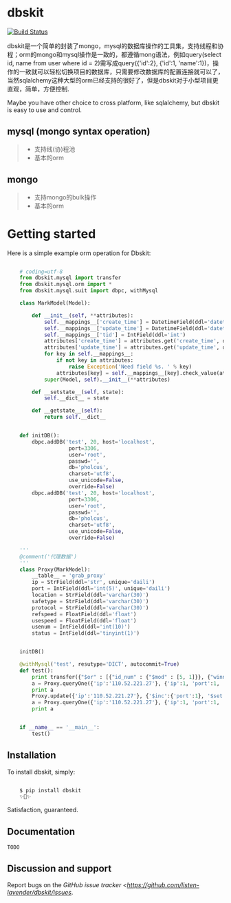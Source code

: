 # dbskit
[![Build Status](https://api.travis-ci.org/listen-lavender/dbskit.svg?branch=master)](https://api.travis-ci.org/listen-lavender/dbskit)

dbskit是一个简单的封装了mongo，mysql的数据库操作的工具集，支持线程和协程；orm的mongo和mysql操作是一致的，都遵循mong语法，例如query(select id, name from user where id = 2)需写成query({'id':2}, {'id':1, 'name':1})，操作的一致就可以轻松切换项目的数据库，只需要修改数据库的配置连接就可以了，当然sqlalchemy这种大型的orm已经支持的很好了，但是dbskit对于小型项目更直观，简单，方便控制.

Maybe you have other choice to cross platform, like sqlalchemy, but dbskit is easy to use and control.

## mysql (mongo syntax operation)

>    - 支持线(协)程池
>    - 基本的orm

## mongo

>    - 支持mongo的bulk操作
>    - 基本的orm

# Getting started

Here is a simple example orm operation for Dbskit:

````python

    # coding=utf-8
    from dbskit.mysql import transfer
    from dbskit.mysql.orm import *
    from dbskit.mysql.suit import dbpc, withMysql

    class MarkModel(Model):

        def __init__(self, **attributes):
            self.__mappings__['create_time'] = DatetimeField(ddl='datetime')
            self.__mappings__['update_time'] = DatetimeField(ddl='datetime')
            self.__mappings__['tid'] = IntField(ddl='int')
            attributes['create_time'] = attributes.get('create_time', datetime.datetime.now())
            attributes['update_time'] = attributes.get('update_time', datetime.datetime.now())
            for key in self.__mappings__:
                if not key in attributes:
                    raise Exception('Need field %s. ' % key)
                attributes[key] = self.__mappings__[key].check_value(attributes[key])
            super(Model, self).__init__(**attributes)

        def __setstate__(self, state):
            self.__dict__ = state

        def __getstate__(self):
            return self.__dict__


    def initDB():
        dbpc.addDB('test', 20, host='localhost',
                    port=3306,
                    user='root',
                    passwd='',
                    db='pholcus',
                    charset='utf8',
                    use_unicode=False,
                    override=False)
        dbpc.addDB('test', 20, host='localhost',
                    port=3306,
                    user='root',
                    passwd='',
                    db='pholcus',
                    charset='utf8',
                    use_unicode=False,
                    override=False)

    '''
    @comment('代理数据')
    '''
    class Proxy(MarkModel):
        __table__ = 'grab_proxy'
        ip = StrField(ddl='str', unique='daili')
        port = IntField(ddl='int(5)', unique='daili')
        location = StrField(ddl='varchar(30)')
        safetype = StrField(ddl='varchar(30)')
        protocol = StrField(ddl='varchar(30)')
        refspeed = FloatField(ddl='float')
        usespeed = FloatField(ddl='float')
        usenum = IntField(ddl='int(10)')
        status = IntField(ddl='tinyint(1)')


    initDB()

    @withMysql('test', resutype='DICT', autocommit=True)
    def test():
        print transfer({"$or" : [{"id_num" : {"$mod" : [5, 1]}}, {"winner" : True}]}, grand=None, parent='', index=index, condition=condition)
        a = Proxy.queryOne({'ip':'110.52.221.27'}, {'ip':1, 'port':1, 'usenum':1})
        print a
        Proxy.update({'ip':'110.52.221.27'}, {'$inc':{'port':1}, '$set':{'usenum':2}})
        a = Proxy.queryOne({'ip':'110.52.221.27'}, {'ip':1, 'port':1, 'usenum':1})
        print a


    if __name__ == '__main__':
        test()
````

## Installation

To install dbskit, simply:

````bash

    $ pip install dbskit
    ✨🍰✨
````

Satisfaction, guaranteed.

## Documentation

    TODO

## Discussion and support

Report bugs on the *GitHub issue tracker <https://github.com/listen-lavender/dbskit/issues*. 